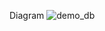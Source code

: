 Diagram
![demo_db](https://github.com/user-attachments/assets/967010cc-aaa4-4e06-b15b-e0199ee077be)

